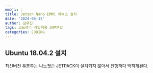 ```yaml
---
emoji: 💡
title: Jetson Nano EMMC 리눅스 설치
date: '2024-06-13'
author: 심우진
tags: 코드정리 작업목록 화면분할
categories: CODING
---
```


## Ubuntu 18.04.2 설치

최신버전 우분투는 나노젯슨 JETPACK이 설치되지 않아서 진행하다 막히게된다.

